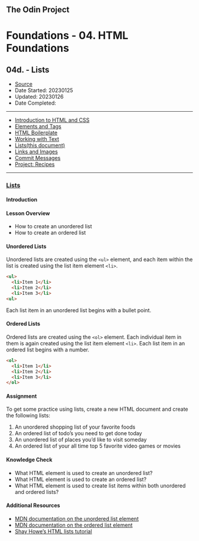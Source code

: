 ## The Odin Project

# Foundations - 04. HTML Foundations
## 04d. - Lists

  - [Source](https://www.theodinproject.com/paths/foundations/courses/foundations)
  - Date Started: 20230125
  - Updated: 20230126
  - Date Completed:
---

  - [Introduction to HTML and CSS](04_foundations_html_foundations.md)
  - [Elements and Tags](04a_elements_and_tags.md)
  - [HTML Boilerplate](04b_html_boilerplate.md)
  - [Working with Text](04c_working_with_text.md)
  - [Lists(this document)](04d_lists.md)
  - [Links and Images](04e_links_and_images.md)
  - [Commit Messages](04f_commit_messages.md)
  - [Project: Recipes](04g_project_recipes.md)
  
---

### [Lists](https://www.theodinproject.com/lessons/foundations-lists)

#### Introduction
#### Lesson Overview

  - How to create an unordered list
  - How to create an ordered list
  
#### Unordered Lists

Unordered lists are created using the `<ul>` element, and each item within the list is created using the list item element `<li>`.

```html
<ul>
  <li>Item 1</li>
  <li>Item 2</li>
  <li>Item 3</li>
<ul>
```

Each list item in an unordered list begins with a bullet point.

#### Ordered Lists

Ordered lists are created using the `<ol>` element. Each individual item in them is again created using the list item element `<li>`. Each list item in an ordered list begins with a number.

```html
<ol>
  <li>Item 1</li>
  <li>Item 2</li>
  <li>Item 3</li>
</ol>
```

#### Assignment

To get some practice using lists, create a new HTML document and create the following lists:

1. An unordered shopping list of your favorite foods
2. An ordered list of todo’s you need to get done today
3. An unordered list of places you’d like to visit someday
4. An ordered list of your all time top 5 favorite video games or movies
 

#### Knowledge Check

  - What HTML element is used to create an unordered list?
  - What HTML element is used to create an ordered list?
  - What HTML element is used to create list items within both unordered and ordered lists?

  
#### Additional Resources

  - [MDN documentation on the unordered list element](https://developer.mozilla.org/en-US/docs/Web/HTML/Element/ul)
  - [MDN documentation on the ordered list element](https://developer.mozilla.org/en-US/docs/Web/HTML/Element/ol)
  - [Shay Howe’s HTML lists tutorial](https://learn.shayhowe.com/html-css/creating-lists/)

